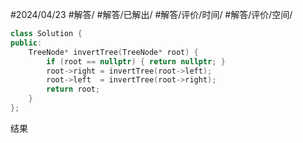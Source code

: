 #2024/04/23 #解答/ #解答/已解出/ #解答/评价/时间/ #解答/评价/空间/ 

``` cpp
class Solution {
public:
	TreeNode* invertTree(TreeNode* root) {
		if (root == nullptr) { return nullptr; }
		root->right = invertTree(root->left);
		root->left  = invertTree(root->right);
		return root;
	}
};
```

结果